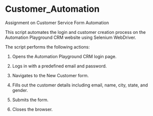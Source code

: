 # Customer_Automation
Assignment on Customer Service Form Automation

This script automates the login and customer creation process on the Automation Playground CRM website using Selenium WebDriver.

The script performs the following actions:

1. Opens the Automation Playground CRM login page.

2. Logs in with a predefined email and password.

3. Navigates to the New Customer form.

4. Fills out the customer details including email, name, city, state, and gender.

5. Submits the form.

6. Closes the browser.

